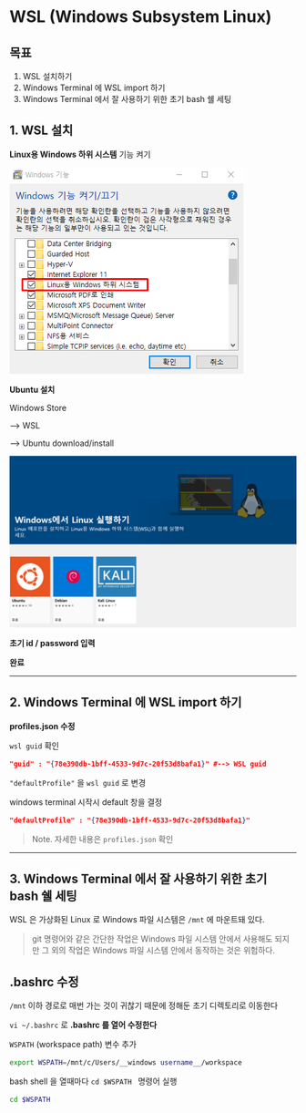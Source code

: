 # WSL (Windows Subsystem Linux)

## 목표

1. WSL 설치하기
2. Windows Terminal 에 WSL import 하기
3. Windows Terminal 에서 잘 사용하기 위한 초기 bash 쉘 세팅



## 1. WSL 설치

**Linux용 Windows 하위 시스템** 기능 켜기

![](./images/enable_wsl.png)



**Ubuntu 설치**

Windows Store 

--> WSL 

--> Ubuntu download/install

![](./images/store_install_linux.png)



**초기 id / password 입력**

**완료**



---



## 2. Windows Terminal 에 WSL import 하기

**profiles.json 수정**

`wsl guid` 확인

```json
"guid" : "{78e390db-1bff-4533-9d7c-20f53d8bafa1}" #--> WSL guid
```



`"defaultProfile"` 을 `wsl guid` 로 변경

windows terminal 시작시 default 창을 결정

```json
"defaultProfile" : "{78e390db-1bff-4533-9d7c-20f53d8bafa1}"
```

> Note. 자세한 내용은 `profiles.json` 확인



---



## 3. Windows Terminal 에서 잘 사용하기 위한 초기 bash 쉘 세팅

WSL 은 가상화된 Linux 로 Windows 파일 시스템은 `/mnt` 에 마운트돼 있다.

> git 명령어와 같은 간단한 작업은 Windows 파일 시스템 안에서 사용해도 되지만 그 외의 작업은 Windows 파일 시스템 안에서 동작하는 것은 위험하다.

## .bashrc 수정

`/mnt` 이하 경로로 매번 가는 것이 귀찮기 때문에 정해둔 초기 디렉토리로 이동한다

`vi ~/.bashrc` 로 **.bashrc 를 열어 수정한다**



`WSPATH` (workspace path) 변수 추가

``` bash
export WSPATH=/mnt/c/Users/__windows username__/workspace
```



bash shell 을 열때마다 `cd $WSPATH ` 명령어 실행

```bash
cd $WSPATH
```

